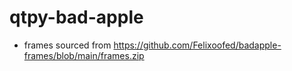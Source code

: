 # qtpy-bad-apple
- frames sourced from https://github.com/Felixoofed/badapple-frames/blob/main/frames.zip